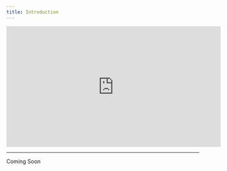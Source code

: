```yaml
---
title: Introduction
---
```


<iframe width="560" height="315" src="https://www.youtube.com/embed/WZSwgk4oi7I?si=XJdWQiUwnXB6zxuy" title="YouTube video player" frameborder="0" allow="accelerometer; autoplay; clipboard-write; encrypted-media; gyroscope; picture-in-picture; web-share" allowfullscreen></iframe>

---

Coming Soon
